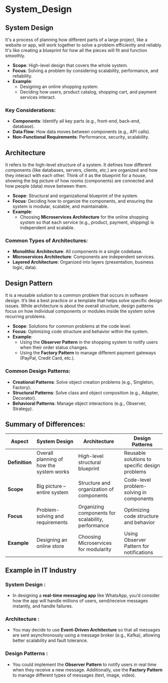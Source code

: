 # System_Design

## System Design 
It's a process of planning how different parts of a large project, like a website or app, will work together to solve a problem efficiently and reliably. It's like creating a blueprint for how all the pieces will fit and function smoothly.
- **Scope**: High-level design that covers the whole system.
- **Focus**: Solving a problem by considering scalability, performance, and reliability.
- **Example**: 
  - Designing an online shopping system.
  - Deciding how users, product catalog, shopping cart, and payment services interact.

### Key Considerations:
- **Components**: Identify all key parts (e.g., front-end, back-end, database).
- **Data Flow**: How data moves between components (e.g., API calls).
- **Non-Functional Requirements**: Performance, security, scalability.


## Architecture
It refers to the high-level structure of a system. It defines how different components (like databases, servers, clients, etc.) are organized and how they interact with each other. Think of it as the blueprint for a house, showing the big picture of how rooms (components) are connected and how people (data) move between them.
- **Scope**: Structural and organizational blueprint of the system.
- **Focus**: Deciding how to organize the components, and ensuring the system is modular, scalable, and maintainable.
- **Example**:
  - Choosing **Microservices Architecture** for the online shopping system so that each service (e.g., product, payment, shipping) is independent and scalable.

### Common Types of Architectures:
- **Monolithic Architecture**: All components in a single codebase.
- **Microservices Architecture**: Components are independent services.
- **Layered Architecture**: Organized into layers (presentation, business logic, data).


## Design Pattern
It is a reusable solution to a common problem that occurs in software design. It’s like a best practice or a template that helps solve specific design issues. While architecture is about the overall structure, design patterns focus on how individual components or modules inside the system solve recurring problems.
- **Scope**: Solutions for common problems at the code level.
- **Focus**: Optimizing code structure and behavior within the system.
- **Example**:
  - Using the **Observer Pattern** in the shopping system to notify users when their order status changes.
  - Using the **Factory Pattern** to manage different payment gateways (PayPal, Credit Card, etc.).

### Common Design Patterns:
- **Creational Patterns**: Solve object creation problems (e.g., Singleton, Factory).
- **Structural Patterns**: Solve class and object composition (e.g., Adapter, Decorator).
- **Behavioral Patterns**: Manage object interactions (e.g., Observer, Strategy).

## Summary of Differences:

| Aspect               | System Design                      | Architecture                         | Design Patterns                          |
|----------------------|------------------------------------|--------------------------------------|------------------------------------------|
| **Definition**        | Overall planning of how the system works | High-level structural blueprint       | Reusable solutions to specific design problems |
| **Scope**             | Big picture – entire system        | Structure and organization of components | Code-level problem-solving in components |
| **Focus**             | Problem-solving and requirements   | Organizing components for scalability, performance | Optimizing code structure and behavior  |
| **Example**           | Designing an online store          | Choosing Microservices for modularity | Using Observer Pattern for notifications |

## Example in IT Industry

### System Design :
- In designing a **real-time messaging app** like WhatsApp, you’d consider how the app will handle millions of users, send/receive messages instantly, and handle failures.
  
### Architecture :
- You may decide to use **Event-Driven Architecture** so that all messages are sent asynchronously using a message broker (e.g., Kafka), allowing better scalability and fault tolerance.

### Design Patterns :
- You could implement the **Observer Pattern** to notify users in real time when they receive a new message. Additionally, use the **Factory Pattern** to manage different types of messages (text, image, video).


